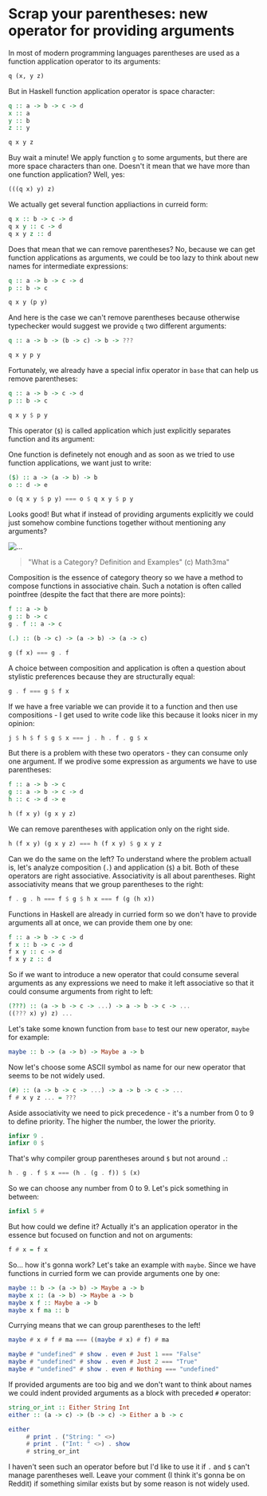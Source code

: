 # Scrap your parentheses: new operator for providing arguments

In most of modern programming languages parentheses are used as a function application operator to its arguments: 

```python
q (x, y z)
```

But in Haskell function application operator is space character:

```haskell
q :: a -> b -> c -> d
x :: a
y :: b
z :: y

q x y z
```

Buy wait a minute! We apply function `g` to some arguments, but there are more space characters than one. Doesn't it mean that we have more than one function application? Well, yes:

```haskell
(((q x) y) z)
```

We actually get several function appliactions in curreid form:

```haskell
q x :: b -> c -> d
q x y :: c -> d
q x y z :: d
```

Does that mean that we can remove parentheses? No, because we can get function applications as arguments, we could be too lazy to think about new names for intermediate expressions:

```haskell
q :: a -> b -> c -> d
p :: b -> c

q x y (p y)
```

And here is the case we can't remove parentheses because otherwise typechecker would suggest we provide `q` two different arguments:

```haskell
q :: a -> b -> (b -> c) -> b -> ???

q x y p y
```

Fortunately, we already have a special infix operator in `base` that can help us remove parentheses:

```haskell
q :: a -> b -> c -> d
p :: b -> c

q x y $ p y
```

This operator (`$`) is called application which just explicitly separates function and its argument:

One function is definetely not enough and as soon as we tried to use function applications, we want just to write:

```haskell
($) :: a -> (a -> b) -> b
o :: d -> e

o (q x y $ p y) === o $ q x y $ p y
```

Looks good! But what if instead of providing arguments explicitly we could just somehow combine functions together without mentioning any arguments?

![...](https://hsto.org/getpro/habr/upload_files/198/bb3/99a/198bb399acc2fe0dd0b978ed2aa99914.jpeg)
> "What is a Category? Definition and Examples" (c) Math3ma"

Composition is the essence of category theory so we have a method to compose functions in associative chain. Such a notation is often called pointfree (despite the fact that there are more points):

```haskell
f :: a -> b
g :: b -> c
g . f :: a -> c

(.) :: (b -> c) -> (a -> b) -> (a -> c)

g (f x) === g . f
```

A choice between composition and application is often a question about stylistic preferences because they are structurally equal:

```haskell
g . f === g $ f x
```

If we have a free variable we can provide it to a function and then use compositions - I get used to write code like this because it looks nicer in my opinion:

```haskell
j $ h $ f $ g $ x === j . h . f . g $ x
```

But there is a problem with these two operators - they can consume only one argument. If we prodive some expression as arguments we have to use parentheses:

```haskell
f :: a -> b -> c
g :: a -> b -> c -> d
h :: c -> d -> e

h (f x y) (g x y z)
```

We can remove parentheses with application only on the right side. 

```haskell
h (f x y) (g x y z) === h (f x y) $ g x y z
```

Can we do the same on the left? To understand where the problem actuall is, let's analyze composition (`.`) and application (`$`) a bit. Both of these operators are right associative. Associativity is all about parentheses. Right associativity means that we group parentheses to the right: 

```haskell
f . g . h === f $ g $ h x === f (g (h x))
```

Functions in Haskell are already in curried form so we don't have to provide arguments all at once, we can provide them one by one: 

```haskell
f :: a -> b -> c -> d
f x :: b -> c -> d
f x y :: c -> d
f x y z :: d
```

So if we want to introduce a new operator that could consume several arguments as any expressions we need to make it left associative so that it could consume arguments from right to left:

```haskell
(???) :: (a -> b -> c -> ...) -> a -> b -> c -> ...
((??? x) y) z) ...
```

Let's take some known function from `base` to test our new operator, `maybe` for example:

```haskell
maybe :: b -> (a -> b) -> Maybe a -> b
```

Now let's choose some ASCII symbol as name for our new operator that seems to be not widely used.

```haskell
(#) :: (a -> b -> c -> ...) -> a -> b -> c -> ...
f # x y z ... = ???
```

Aside associativity we need to pick precedence - it's a number from 0 to 9 to define priority. The higher the number, the lower the priority.

```haskell
infixr 9 .
infixr 0 $
```

That's why compiler group parentheses around `$` but not around `.`: 

```haskell
h . g . f $ x === (h . (g . f)) $ (x)
```

So we can choose any number from 0 to 9. Let's pick something in between:

```haskell
infixl 5 #
```

But how could we define it? Actually it's an application operator in the essence but focused on function and not on arguments:

```haskell
f # x = f x
```

So... how it's gonna work? Let's take an example with `maybe`. Since we have functions in curried form we can provide arguments one by one:

```haskell
maybe :: b -> (a -> b) -> Maybe a -> b
maybe x :: (a -> b) -> Maybe a -> b
maybe x f :: Maybe a -> b
maybe x f ma :: b
```

Currying means that we can group parentheses to the left! 

```haskell
maybe # x # f # ma === ((maybe # x) # f) # ma

maybe # "undefined" # show . even # Just 1 === "False"
maybe # "undefined" # show . even # Just 2 === "True"
maybe # "undefined" # show . even # Nothing === "undefined"
```

If provided arguments are too big and we don't want to think about names we could indent provided arguments as a block with preceded `#` operator:

```haskell
string_or_int :: Either String Int
either :: (a -> c) -> (b -> c) -> Either a b -> c

either 
	 # print . ("String: " <>) 
	 # print . ("Int: " <>) . show
	 # string_or_int   
```

I haven't seen such an operator before but I'd like to use it if `.` and `$` can't manage parentheses well. Leave your comment (I think it's gonna be on Reddit) if something similar exists but by some reason is not widely used.
